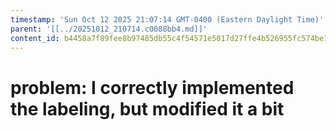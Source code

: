 ```yaml
---
timestamp: 'Sun Oct 12 2025 21:07:14 GMT-0400 (Eastern Daylight Time)'
parent: '[[../20251012_210714.c0088bb4.md]]'
content_id: b4458a7f89fee8b97485db55c4f54571e5017d27ffe4b526955fc574be1bbd0b
---
```


# problem: I correctly implemented the labeling, but modified it a bit
